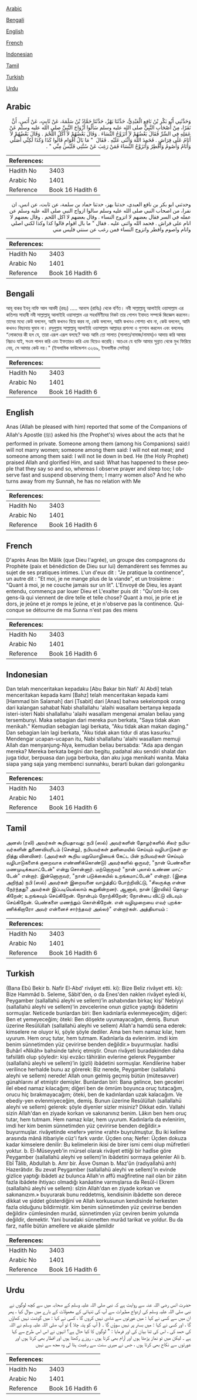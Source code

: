 [Arabic](#arabic)

[Bengali](#bengali)

[English](#english)

[French](#french)

[Indonesian](#indonesian)

[Tamil](#tamil)

[Turkish](#turkish)

[Urdu](#urdu)

## Arabic


<div dir="rtl" lang="ar" style={{fontSize:'larger',backgroundColor:'#f8f9fa',padding:20}}>
وَحَدَّثَنِي أَبُو بَكْرِ بْنُ نَافِعٍ الْعَبْدِيُّ، حَدَّثَنَا بَهْزٌ، حَدَّثَنَا حَمَّادُ بْنُ سَلَمَةَ، عَنْ ثَابِتٍ، عَنْ أَنَسٍ، أَنَّ نَفَرًا، مِنْ أَصْحَابِ النَّبِيِّ صلى الله عليه وسلم سَأَلُوا أَزْوَاجَ النَّبِيِّ صلى الله عليه وسلم عَنْ عَمَلِهِ فِي السِّرِّ فَقَالَ بَعْضُهُمْ لاَ أَتَزَوَّجُ النِّسَاءَ ‏.‏ وَقَالَ بَعْضُهُمْ لاَ آكُلُ اللَّحْمَ ‏.‏ وَقَالَ بَعْضُهُمْ لاَ أَنَامُ عَلَى فِرَاشٍ ‏.‏ فَحَمِدَ اللَّهَ وَأَثْنَى عَلَيْهِ ‏.‏ فَقَالَ ‏ "‏ مَا بَالُ أَقْوَامٍ قَالُوا كَذَا وَكَذَا لَكِنِّي أُصَلِّي وَأَنَامُ وَأَصُومُ وَأُفْطِرُ وَأَتَزَوَّجُ النِّسَاءَ فَمَنْ رَغِبَ عَنْ سُنَّتِي فَلَيْسَ مِنِّي ‏"‏ ‏.‏
</div>
<div style={{backgroundColor:'#f8f9fa',padding:20, marginBottom: 10}}><table> <thead> <tr> <th>References:</th> <th></th> </tr> </thead> <tbody><tr><td>Hadith No</td><td>3403</td></tr><tr><td>Arabic No</td><td>1401</td></tr><tr><td>Reference</td><td>Book 16 Hadith 6</td></tr></tbody></table></div>


<div dir="rtl" lang="ar" style={{fontSize:'larger',backgroundColor:'#f8f9fa',padding:20}}>
وحدثني ابو بكر بن نافع العبدي، حدثنا بهز، حدثنا حماد بن سلمة، عن ثابت، عن انس، ان نفرا، من اصحاب النبي صلى الله عليه وسلم سالوا ازواج النبي صلى الله عليه وسلم عن عمله في السر فقال بعضهم لا اتزوج النساء . وقال بعضهم لا اكل اللحم . وقال بعضهم لا انام على فراش . فحمد الله واثنى عليه . فقال " ما بال اقوام قالوا كذا وكذا لكني اصلي وانام واصوم وافطر واتزوج النساء فمن رغب عن سنتي فليس مني
</div>
<div style={{backgroundColor:'#f8f9fa',padding:20, marginBottom: 10}}><table> <thead> <tr> <th>References:</th> <th></th> </tr> </thead> <tbody><tr><td>Hadith No</td><td>3403</td></tr><tr><td>Arabic No</td><td>1401</td></tr><tr><td>Reference</td><td>Book 16 Hadith 6</td></tr></tbody></table></div>

## Bengali


<div dir="ltr" lang="bn" style={{fontSize:'larger',backgroundColor:'#f8f9fa',padding:20}}>
আবূ বাকর ইবনু নাফি আল আবদী (রহঃ) ..... আনাস (রাযিঃ) থেকে বর্ণিত। নবী সাল্লাল্লাহু আলাইহি ওয়াসাল্লাম এর কতিপয় সাহাবী নবী সাল্লাল্লাহু আলাইহি ওয়াসাল্লাম এর সহধর্মিণীদের নিকট তার গোপন ইবাদত সম্পর্কে জিজ্ঞেস করলেন। তাদের মধ্যে কেউ বললেন, আমি কখনও বিয়ে করব না, কেউ বললেন, আমি কখনও গোশত খাব না, কেউ বললেন, আমি কখনও বিছানায় ঘুমাব না। রসূলুল্লাহ সাল্লাল্লাহু আলাইহি ওয়াসাল্লাম আল্লাহর প্রশংসা ও গুণগান করলেন এবং বললেনঃ “লোকদের কী হল যে, তারা এরূপ এরূপ বলছে? অথচ আমি তো সালাত (সালাত/নামাজ/নামায)ও আদায় করি আবার নিদ্ৰাও যাই, সওম পালন করি এবং ইফতারও করি এবং বিয়েও করেছি। অতএব যে ব্যক্তি আমার সুন্নাত থেকে মুখ ফিরিয়ে নেয়, সে আমার কেউ নয়।" (ইসলামিক ফাউন্ডেশন ৩২৬৯, ইসলামীক সেন্টার)
</div>
<div style={{backgroundColor:'#f8f9fa',padding:20, marginBottom: 10}}><table> <thead> <tr> <th>References:</th> <th></th> </tr> </thead> <tbody><tr><td>Hadith No</td><td>3403</td></tr><tr><td>Arabic No</td><td>1401</td></tr><tr><td>Reference</td><td>Book 16 Hadith 6</td></tr></tbody></table></div>

## English


<div dir="ltr" lang="en" style={{fontSize:'larger',backgroundColor:'#f8f9fa',padding:20}}>
Anas (Allah be pleased with him) reported that some of the Companions of Allah's Apostle (ﷺ) asked his (the Prophet's) wives about the acts that he performed in private. Someone among them (among his Companions) said:I will not marry women; someone among them said: I will not eat meat; and someone among them said: I will not lie down in bed. He (the Holy Prophet) praised Allah and glorified Him, and said: What has happened to these people that they say so and so, whereas I observe prayer and sleep too; I observe fast and suspend observing them; I marry women also? And he who turns away from my Sunnah, he has no relation with Me
</div>
<div style={{backgroundColor:'#f8f9fa',padding:20, marginBottom: 10}}><table> <thead> <tr> <th>References:</th> <th></th> </tr> </thead> <tbody><tr><td>Hadith No</td><td>3403</td></tr><tr><td>Arabic No</td><td>1401</td></tr><tr><td>Reference</td><td>Book 16 Hadith 6</td></tr></tbody></table></div>

## French


<div dir="ltr" lang="fr" style={{fontSize:'larger',backgroundColor:'#f8f9fa',padding:20}}>
D'après Anas Ibn Mâlik (que Dieu l'agrée), un groupe des compagnons du Prophète (paix et bénédiction de Dieu sur lui) demandèrent ses femmes au sujet de ses pratiques intimes. L'un d'eux dit : "Je pratique la continence", un autre dit : "Et moi, je ne mange plus de la viande", et un troisième : "Quant à moi, je ne couche jamais sur un lit". L'Envoyé de Dieu, les ayant entendu, commença par louer Dieu et L'exalter puis dit : "Qu'ont-ils ces gens-là qui viennent de dire telle et telle chose? Quant à moi, je prie et je dors, je jeûne et je romps le jeûne, et je n'observe pas la continence. Quiconque se détourne de ma Sunna n'est pas des miens
</div>
<div style={{backgroundColor:'#f8f9fa',padding:20, marginBottom: 10}}><table> <thead> <tr> <th>References:</th> <th></th> </tr> </thead> <tbody><tr><td>Hadith No</td><td>3403</td></tr><tr><td>Arabic No</td><td>1401</td></tr><tr><td>Reference</td><td>Book 16 Hadith 6</td></tr></tbody></table></div>

## Indonesian


<div dir="ltr" lang="id" style={{fontSize:'larger',backgroundColor:'#f8f9fa',padding:20}}>
Dan telah menceritakan kepadaku [Abu Bakar bin Nafi' Al Abdi] telah menceritakan kepada kami [Bahz] telah menceritakan kepada kami [Hammad bin Salamah] dari [Tsabit] dari [Anas] bahwa sekelompok orang dari kalangan sahabat Nabi shallallahu 'alaihi wasallam bertanya kepada isteri-isteri Nabi shallallahu 'alaihi wasallam mengenai amalan beliau yang tersembunyi. Maka sebagian dari mereka pun berkata, "Saya tidak akan menikah." Kemudian sebagian lagi berkata, "Aku tidak akan makan daging." Dan sebagian lain lagi berkata, "Aku tidak akan tidur di atas kasurku." Mendengar ucapan-ucapan itu, Nabi shallallahu 'alaihi wasallam memuji Allah dan menyanjung-Nya, kemudian beliau bersabda: "Ada apa dengan mereka? Mereka berkata begini dan begitu, padahal aku sendiri shalat dan juga tidur, berpuasa dan juga berbuka, dan aku juga menikahi wanita. Maka siapa yang saja yang membenci sunnahku, berarti bukan dari golonganku
</div>
<div style={{backgroundColor:'#f8f9fa',padding:20, marginBottom: 10}}><table> <thead> <tr> <th>References:</th> <th></th> </tr> </thead> <tbody><tr><td>Hadith No</td><td>3403</td></tr><tr><td>Arabic No</td><td>1401</td></tr><tr><td>Reference</td><td>Book 16 Hadith 6</td></tr></tbody></table></div>

## Tamil


<div dir="ltr" lang="ta" style={{fontSize:'larger',backgroundColor:'#f8f9fa',padding:20}}>
அனஸ் (ரலி) அவர்கள் கூறியதாவது: நபி (ஸல்) அவர்களின் தோழர்களில் சிலர் நபியவர்களின் துணைவியரிடம் (சென்று), நபியவர்கள் தனிமையில் செய்யும் வழிபாடுகள் குறித்து வினவினர். (அவர்கள் கூறிய மறுமொழியைக் கேட்ட பின் நபியவர்கள் செய்யும் வழிபாடுகளைக் குறைவாக எண்ணிக்கொண்டு) அவர்களில் ஒருவர், "நான் பெண்களை மணமுடிக்கமாட்டேன்" என்று சொன்னார். மற்றொருவர் "நான் புலால் உண்ண மாட்டேன்" என்றார். இன்னொருவர், "நான் படுக்கையில் உறங்கமாட்டேன்" என்றார். (இதை அறிந்த) நபி (ஸல்) அவர்கள் இறைவனை வாழ்த்திப் போற்றிவிட்டு, "சிலருக்கு என்ன நேர்ந்தது? அவர்கள் இப்படியெல்லாம் கூறுகின்றனர். ஆனால், நான் (இரவில்) தொழுகிறேன்; உறங்கவும் செய்கிறேன். நோன்பும் நோற்கிறேன்; நோன்பை விட்டு விடவும் செய்கிறேன். பெண்களை மணந்தும் கொள்கிறேன். என் வழிமுறையை எவர் புறக்கணிக்கிறாரோ அவர் என்னைச் சார்ந்தவர் அல்லர்" என்றார்கள். அத்தியாயம் :
</div>
<div style={{backgroundColor:'#f8f9fa',padding:20, marginBottom: 10}}><table> <thead> <tr> <th>References:</th> <th></th> </tr> </thead> <tbody><tr><td>Hadith No</td><td>3403</td></tr><tr><td>Arabic No</td><td>1401</td></tr><tr><td>Reference</td><td>Book 16 Hadith 6</td></tr></tbody></table></div>

## Turkish


<div dir="ltr" lang="tr" style={{fontSize:'larger',backgroundColor:'#f8f9fa',padding:20}}>
(Bana Ebû Bekir b. Nafir El-Abd' rivâyet etti. ki): Bize Beliz rivâyet etti. ki): Bize Hammâd b. Seleme, Sâbit'den, o da Enes'den naklen rivâyet eyledi ki, Peygamber (sallallahü aleyhi ve sellem)’in ashabından birkaç kişi' Nebiyyi (sallallahü aleyhi ve sellem)'in zevcelerine onun gizlice yaptığı ibâdetini sormuşlar. Neticede bunlardan biri: Ben kadınlarla evlenmeyeceğim; diğeri: Ben et yemeyeceğim; öteki: Ben döşekte uyumayacağım, demiş. Bunun üzerine Resûlüllah (sallallahü aleyhi ve sellem) Allah'a hamdû sena ederek: kimselere ne oluyor ki, şöyle şöyle dediler. Ama ben hem namaz kılar, hem uyurum. Hem oruç tutar, hem tutmam. Kadınlarla da evlenirim. imdi kim benim sünnetimden yüz çevirirse benden değildir.» buyurmuşlar. hadîsi Buhârî «Nikâh» bahsinde tahriç etmiştir. Onun rivâyeti buradakinden daha tafsilâtlı olup şöyledir: kişi evzâcı tâhirâlın evlerine gelerek Peygamber (sallallahü aleyhi ve sellem)’in (gizli) ibâdetini sormuşlar. Kendilerine haber verilince herhalde bunu az görerek: Biz nerede, Peygamber (sallallahü aleyhi ve sellem) nerede! Allah onun gelmiş geçmiş bütün (mütesavver) günahlarını af etmiştir demişler. Bunlardan biri: Bana gelince, ben geceleri ilel ebed namaz kılacağım; diğeri ben de ömrüm boyunca oruç tutacağım, orucu hiç bırakmayacağım; öteki, ben de kadınlardan uzak kalacağım. Ve ebediy-yen evlenmiyeceğim, demiş. Bunun üzerine Resûlüllah (sallallahü aleyhi ve sellem) gelerek: şöyle diyenler sizler misiniz? Dikkat edin. Vallahi sizin Allah'dan en ziyade korkan ve sakınanınız benim. Lâkın ben hem oruç tutar, hem tutmam. Hem namaz kılar, hem uyurum. Kadınlarla da evlenirim, imdi her kim benim sünnetimden yüz çevirirse benden değildir.» buyurmuşlar. rivâyetinde «nefer» yerine «raht» buyrulmuştur. Bu iki kelime arasında mânâ itibariyle cüz'i fark vardır. Üçden ona; Nefer: Üçden dokuza kadar kimselere denilir: Bu kelimelerin ikisi de birer ismi cemi olup müfretleri yoktur. b. El-Müseyyeb'in rnürsel olarak rivâyet ettiği bir hadîse göre Peygamber (sallallahü aleyhi ve sellem)’in ibâdetini sormaya gelenler Ali b. Ebî Tâlib, Abdullah b. Amr bir. Âsve Osman b. Maz'ûn (radıyallahü anh) Hazerâtıdır. Bu zevat Peygamber (sallallahü aleyhi ve sellem)’in evinde gizlice yaptığı ibâdeti az bulunca Allah'ın affû mağfiretine nail olan bir zâtın fazla ibâdete ihtiyacı olmadığı kanâatine varmışlarsa da Resûl-i Ekrem (sallallahü aleyhi ve sellem): sîzin Allah'dan en ziyade korkan ve sakınanızım.» buyurarak bunu reddetmiş, kendisinin ibâdette son derece dikkat ve şiddet gösterdiğini ve Allah korkusunun kendisinde herkesten fazla olduğunu bildirmiştir. kim benim sünnetimden yüz çevirirse benden değildir» cümlesinden murâd, sünnetimden yüz çeviren benim yolumda değildir, demektir. Yani buradaki sünnetten murâd tarikat ve yoldur. Bu da farz, nafile bütün amellere ve akaide şâmildir
</div>
<div style={{backgroundColor:'#f8f9fa',padding:20, marginBottom: 10}}><table> <thead> <tr> <th>References:</th> <th></th> </tr> </thead> <tbody><tr><td>Hadith No</td><td>3403</td></tr><tr><td>Arabic No</td><td>1401</td></tr><tr><td>Reference</td><td>Book 16 Hadith 6</td></tr></tbody></table></div>

## Urdu


<div dir="rtl" lang="ur" style={{fontSize:'larger',backgroundColor:'#f8f9fa',padding:20}}>
حضرت انس رضی اللہ عنہ سے روایت ہے کہ نبی صلی اللہ علیہ وسلم کے صحابہ میں سے کچھ لوگوں نے نبی صلی اللہ علیہ وسلم کی ازدواج مطہرات سے آپ کی تنہائی کے معمولات کے بارے میں سوال کیا ، پھر ان میں سے کسی نے کہا : میں عورتوں سے شادی نہیں کروں گا ، کسی نے کہا : میں گوشت نہیں کھاؤں گا ، اور کسی نے کہا : میں بستر پر نہیں سوؤں گا ۔ ( آپ کو پتہ چلا ) تو آپ صلی اللہ علیہ وسلم نے اللہ کی حمد کی ، اس کی ثنا بیان کی اور فرمایا : " لوگوں کا کیا حال ہے؟ انہوں نے اس اس طرح سے کہا ہے ۔ لیکن میں تو نماز پڑھتا ہوں اور آرام بھی کرتا ہوں ، روزے رکھتا ہوں اور افطار بھی کرتا ہوں اور عورتوں سے نکاح بھی کرتا ہوں ، جس نے میری سنت سے رغبت ہٹا لی وہ مجھ سے نہیں
</div>
<div style={{backgroundColor:'#f8f9fa',padding:20, marginBottom: 10}}><table> <thead> <tr> <th>References:</th> <th></th> </tr> </thead> <tbody><tr><td>Hadith No</td><td>3403</td></tr><tr><td>Arabic No</td><td>1401</td></tr><tr><td>Reference</td><td>Book 16 Hadith 6</td></tr></tbody></table></div>